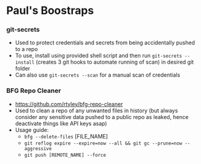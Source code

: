 # Paul's Boostraps

### git-secrets

* Used to protect credentials and secrets from being accidentally pushed to a repo
* To use, install using provided shell script and then run `git-secrets --install` (creates 3 git hooks to automate running of scan) in desired git folder
* Can also use `git-secrets --scan` for a manual scan of credentials

### BFG Repo Cleaner

* https://github.com/rtyley/bfg-repo-cleaner
* Used to clean a repo of any unwanted files in history (but always consider any sensitive data pushed to a public repo as leaked, hence deactivate things like API keys asap)
* Usage guide:
  * `bfg --delete-files` [FILE_NAME]
  * `git reflog expire --expire=now --all && git gc --prune=now --aggressive`
  * `git push [REMOTE_NAME] --force`
